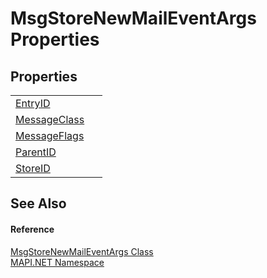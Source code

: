 # MsgStoreNewMailEventArgs Properties




## Properties
<table>
<tr>
<td><a href="1f2183e6-708c-40ae-228c-a874e2c36f77.md">EntryID</a></td>
<td> </td></tr>
<tr>
<td><a href="2e446f07-fdb0-4789-73bc-270743d32a76.md">MessageClass</a></td>
<td> </td></tr>
<tr>
<td><a href="944a703c-ce4f-b7c1-a96d-cd58c0110cd7.md">MessageFlags</a></td>
<td> </td></tr>
<tr>
<td><a href="38724fc3-df03-eb78-cdbb-341759910995.md">ParentID</a></td>
<td> </td></tr>
<tr>
<td><a href="4ad3dcd8-5564-964e-1faf-0675f414d66f.md">StoreID</a></td>
<td> </td></tr>
</table>

## See Also


#### Reference
<a href="030314f7-15ca-df6e-358f-6deb46b3381b.md">MsgStoreNewMailEventArgs Class</a>  
<a href="5bef4637-66f8-16d4-e5f4-4d0da57a1538.md">MAPI.NET Namespace</a>  

